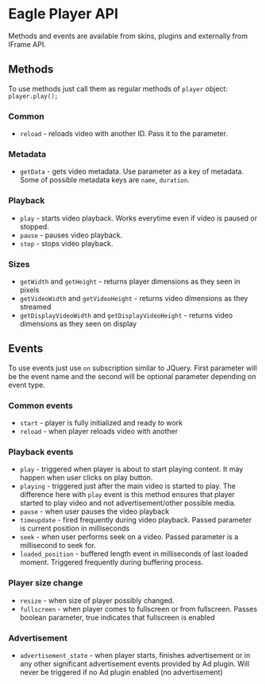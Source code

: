 # Eagle Player API

Methods and events are available from skins, plugins and externally from IFrame API. 

## Methods

To use methods just call them as regular methods of `player` object: `player.play();`

### Common

* `reload` - reloads video with another ID. Pass it to the parameter.

### Metadata

* `getData` - gets video metadata. Use parameter as a key of metadata. Some of possible metadata keys are `name`, `duration`.

### Playback

* `play` - starts video playback. Works everytime even if video is paused or stopped.
* `pause` - pauses video playback.
* `stop` - stops video playback.

### Sizes

* `getWidth` and `getHeight` - returns player dimensions as they seen in pixels
* `getVideoWidth` and `getVideoHeight` - returns video dimensions as they streamed
* `getDisplayVideoWidth` and `getDisplayVideoHeight` - returns video dimensions as they seen on display

## Events

To use events just use `on` subscription similar to JQuery. First parameter will be the event name and the second will be optional parameter depending on event type.

### Common events

* `start` - player is fully initialized and ready to work
* `reload` - when player reloads video with another

### Playback events

* `play` - triggered when player is about to start playing content. It may happen when user clicks on play button.
* `playing` - triggered just after the main video is started to play. The difference here with `play` event is this method ensures that player started to play video and not advertisement/other possible media.
* `pause` - when user pauses the video playback
* `timeupdate` - fired frequently during video playback. Passed parameter is current position in milliseconds
* `seek` - when user performs seek on a video. Passed parameter is a millisecond to seek for.
* `loaded_position` - buffered length event in milliseconds of last loaded moment. Triggered frequently during buffering process.

### Player size change

* `resize` - when size of player possibly changed.
* `fullscreen` - when player comes to fullscreen or from fullscreen. Passes boolean parameter, true indicates that fullscreen is enabled
 
### Advertisement

* `advertisement_state` - when player starts, finishes advertisement or in any other significant advertisement events provided by Ad plugin. Will never be triggered if no Ad plugin enabled (no advertisement)


